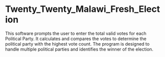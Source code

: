 # Twenty_Twenty_Malawi_Fresh_Election
This software prompts the user to enter the total valid votes for each Political Party.  It calculates and compares the votes to determine the political party with the highest vote count.   The program is designed to handle multiple political parties and identifies the winner of the election.
